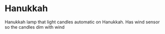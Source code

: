 # Hanukkah
Hanukkah lamp that light candles automatic on Hanukkah. Has wind sensor so the candles dim with wind
